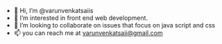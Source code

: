- 👋 Hi, I’m @varunvenkatsaiis
- 👀 I’m interested in front end web development.
- 💞️ I’m looking to collaborate on issues that focus on java script and css
- 📫 you can reach me at varunvenkatsaii@gmail.com

<!---
varunvenkatsaiis/varunvenkatsaiis is a ✨ special ✨ repository because its `README.md` (this file) appears on your GitHub profile.
You can click the Preview link to take a look at your changes.
--->
